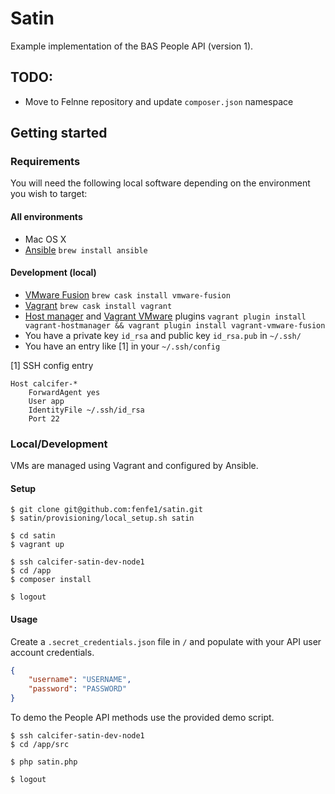 # Satin

Example implementation of the BAS People API (version 1).

## TODO:

* Move to Felnne repository and update `composer.json` namespace

## Getting started

### Requirements

You will need the following local software depending on the environment you wish to target:

#### All environments

* Mac OS X
* [Ansible](http://www.ansible.com) `brew install ansible`

#### Development (local)

  * [VMware Fusion](http://vmware.com/fusion) `brew cask install vmware-fusion`
  * [Vagrant](http://vagrantup.com) `brew cask install vagrant`
  * [Host manager](https://github.com/smdahlen/vagrant-hostmanager) and [Vagrant VMware](http://www.vagrantup.com/vmware) plugins `vagrant plugin install vagrant-hostmanager && vagrant plugin install vagrant-vmware-fusion`
  * You have a private key `id_rsa` and public key `id_rsa.pub` in `~/.ssh/`
  * You have an entry like [1] in your `~/.ssh/config`

[1] SSH config entry

```shell
Host calcifer-*
    ForwardAgent yes
    User app
    IdentityFile ~/.ssh/id_rsa
    Port 22
```

### Local/Development

VMs are managed using Vagrant and configured by Ansible.

#### Setup

```shell
$ git clone git@github.com:fenfe1/satin.git
$ satin/provisioning/local_setup.sh satin

$ cd satin
$ vagrant up

$ ssh calcifer-satin-dev-node1
$ cd /app
$ composer install

$ logout
```

#### Usage

Create a `.secret_credentials.json` file in `/` and populate with your API user account credentials.

```json
{
    "username": "USERNAME",
    "password": "PASSWORD"
}
```

To demo the People API methods use the provided demo script.

```shell
$ ssh calcifer-satin-dev-node1
$ cd /app/src

$ php satin.php

$ logout
```
